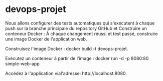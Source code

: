 # devops-projet
Nous allons configurer des tests automatiques qui s'exécutent à chaque push sur la branche principale du repository GitHub  et Construire un conteneur Docker : À chaque changement réussi et test passé, construire une image Docker de l'application web.

Construisez l'image Docker :
docker build -t devops-projet.


Exécutez un conteneur à partir de l'image :
docker run -d -p 8080:80 simple-web-app


Accédez à l'application vial'adresse: http://localhost:8080.
